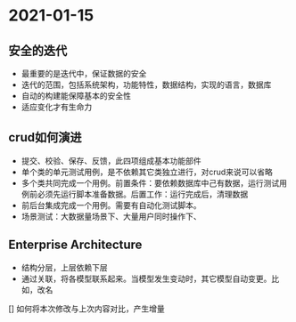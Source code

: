 # 2021-01-15

## 安全的迭代

* 最重要的是迭代中，保证数据的安全
* 迭代的范围，包括系统架构，功能特性，数据结构，实现的语言，数据库  
* 自动的构建能保障基本的安全性
* 适应变化才有生命力  

## crud如何演进

* 提交、校验、保存、反馈，此四项组成基本功能部件
* 单个类的单元测试用例，是不依赖其它类独立进行，对crud来说可以省略
* 多个类共同完成一个用例。前置条件：要依赖数据库中己有数据，运行测试用例前必须先运行脚本准备数据。后置工作：运行完成后，清理数据
* 前后台集成完成一个用例。需要有自动化测试脚本。
* 场景测试：大数据量场景下、大量用户同时操作下、

## Enterprise Architecture

* 结构分层，上层依赖下层
* 通过关联，将各模型联系起来。当模型发生变动时，其它模型自动变更。比如，改名

[] 如何将本次修改与上次内容对比，产生增量
